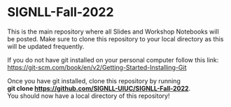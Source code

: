 # SIGNLL-Fall-2022

This is the main repository where all Slides and Workshop Notebooks will be posted. Make sure to clone this repository to your local directory as this will be updated frequently.

If you do not have git installed on your personal computer follow this link: https://git-scm.com/book/en/v2/Getting-Started-Installing-Git

Once you have git installed, clone this repository by running <br /> **git clone https://github.com/SIGNLL-UIUC/SIGNLL-Fall-2022**. <br />
You should now have a local directory of this repository!
